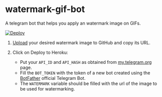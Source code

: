 # watermark-gif-bot

A telegram bot that helps you apply an watermark image on GIFs.


[![Deploy](https://www.herokucdn.com/deploy/button.svg)](https://heroku.com/deploy?template=https://github.com/aahniks/watermark-gif-bot)

1. [Upload](https://github.com/aahniks/watermark-gif-bot/issues/1) your desired watermark image to GitHub and copy its URL.

2. Click on Deploy to Heroku:

   - Put your `API_ID` and `API_HASH` as obtained from [my.telegram.org](https://my.telegram.org/) page.
   - Fill the `BOT_TOKEN` with the token of a new bot created using the [BotFather](https://telegram.me/BotFather) official Telegram Bot.
   - The `WATERMARK` variable should be filled with the url of the image to be used for watermarking.


<!-- # Running Locally -->

<!-- TODO write instructions -->
